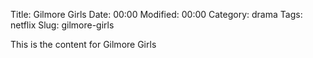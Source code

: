 Title: Gilmore Girls
Date:  00:00
Modified:  00:00
Category: drama
Tags: netflix
Slug: gilmore-girls

This is the content for Gilmore Girls